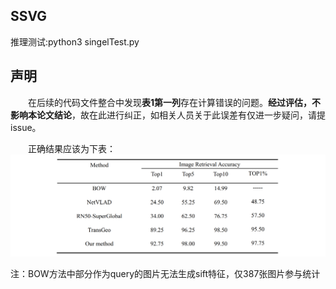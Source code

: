 ## SSVG
推理测试:python3 singelTest.py
## 声明
&#8195;&#8195;在后续的代码文件整合中发现**表1第一列**存在计算错误的问题。**经过评估，不影响本论文结论**，故在此进行纠正，如相关人员关于此误差有仅进一步疑问，请提issue。

&#8195;&#8195;正确结果应该为下表：
![](image.png)

注：BOW方法中部分作为query的图片无法生成sift特征，仅387张图片参与统计


